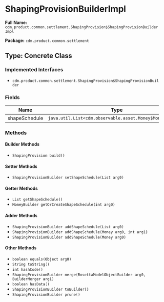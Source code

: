 # ShapingProvisionBuilderImpl

**Full Name:** `cdm.product.common.settlement.ShapingProvision$ShapingProvisionBuilderImpl`

**Package:** `cdm.product.common.settlement`

## Type: Concrete Class

### Implemented Interfaces

- `cdm.product.common.settlement.ShapingProvision$ShapingProvisionBuilder`

### Fields

| Name | Type | Description |
|------|------|-------------|
| shapeSchedule | `java.util.List<cdm.observable.asset.Money$MoneyBuilder>` |  |

### Methods

#### Builder Methods

- `ShapingProvision build()`

#### Setter Methods

- `ShapingProvisionBuilder setShapeSchedule(List arg0)`

#### Getter Methods

- `List getShapeSchedule()`
- `MoneyBuilder getOrCreateShapeSchedule(int arg0)`

#### Adder Methods

- `ShapingProvisionBuilder addShapeSchedule(List arg0)`
- `ShapingProvisionBuilder addShapeSchedule(Money arg0, int arg1)`
- `ShapingProvisionBuilder addShapeSchedule(Money arg0)`

#### Other Methods

- `boolean equals(Object arg0)`
- `String toString()`
- `int hashCode()`
- `ShapingProvisionBuilder merge(RosettaModelObjectBuilder arg0, BuilderMerger arg1)`
- `boolean hasData()`
- `ShapingProvisionBuilder toBuilder()`
- `ShapingProvisionBuilder prune()`

